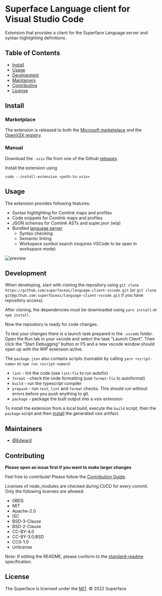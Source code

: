 # Superface Language client for Visual Studio Code

Extension that provides a client for the Superface Language server and syntax highlighting definitions.

## Table of Contents

- [Install](#install)
- [Usage](#usage)
- [Development](#development)
- [Maintainers](#maintainers)
- [Contributing](#contributing)
- [License](#license)

## Install

### Marketplace

The extension is released to both the [Microsoft marketplace](https://marketplace.visualstudio.com/items?itemName=superfaceai.superface-language-client-vscode) and the [OpenVSX registry](https://open-vsx.org/extension/superfaceai/superface-language-client-vscode).

### Manual

Download the `.vsix` file from one of the Github [releases](https://github.com/superfaceai/language-client-vscode/releases).

Install the extension using

```shell
code --install-extension <path-to-vsix>
```

## Usage

The extension provides following features:
* Syntax highlighting for Comlink maps and profiles
* Code snippets for Comlink maps and profiles
* JSON schemas for Comlink ASTs and super.json (wip)
* Bundled [language server](https://github.com/superfaceai/language-server)
	- Syntax checking
	- Semantic linting
	- Workspace symbol search (requires VSCode to be open in workspace mode)

![preview](docs/preview.gif)

## Development

When developing, start with cloning the repository using `git clone https://github.com/superfaceai/language-client-vscode.git` (or `git clone git@github.com:superfaceai/language-client-vscode.git` if you have repository access).

After cloning, the dependencies must be downloaded using `yarn install` or `npm install`.

Now the repository is ready for code changes.

To test your changes there is a launch task prepared in the `.vscode` folder. Open the Run tab in your vscode and select the task "Launch Client". Then click the "Start Debugging" button or F5 and a new vscode window should open up with the WIP extension active.

The `package.json` also contains scripts (runnable by calling `yarn <script-name>` or `npm run <script-name>`):
- `lint` - lint the code (use `lint:fix` to run autofix)
- `format` - check the code formatting (use `format:fix` to autoformat)
- `build` - run the typescript compiler
- `prepush` - run `test`, `lint` and `format` checks. This should run without errors before you push anything to git.
- `package` - package the built output into a vsix extension

To install the extension from a local build, execute the `build` script, then the `package` script and then [install](#install) the generated vsix artifact.

## Maintainers

- [@Edward](https://github.com/TheEdward162)

## Contributing

**Please open an issue first if you want to make larger changes**

Feel free to contribute! Please follow the [Contribution Guide](CONTRIBUTION_GUIDE.md).

Licenses of node_modules are checked during CI/CD for every commit. Only the following licenses are allowed:

- 0BDS
- MIT
- Apache-2.0
- ISC
- BSD-3-Clause
- BSD-2-Clause
- CC-BY-4.0
- CC-BY-3.0;BSD
- CC0-1.0
- Unlicense

Note: If editing the README, please conform to the [standard-readme](https://github.com/RichardLitt/standard-readme) specification.

## License

The Superface is licensed under the [MIT](LICENSE).
© 2022 Superface
